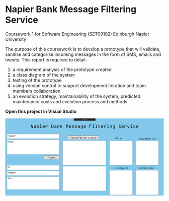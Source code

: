 # Napier Bank Message Filtering Service
Coursework 1 for Software Engineering (SET09102) Edinburgh Napier University

The purpose of this coursework is to develop a prototype that will validate, sanitise and categorise incoming messages in the form of SMS, emails and tweets. This report is required to detail:
1. a requirement analysis of the prototype created
2. a class diagram of the system
3. testing of the prototype
4. using version control to support development iteration and team members collaboration
5. an evolution strategy, maintainability of the system, predicted maintenance costs and evolution process and methods

**Open this project in  Visual Studio**

![Screenshot](Docs/screenshot.png)
